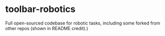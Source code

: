# toolbar-robotics
Full open-sourced codebase for robotic tasks, including some forked from other repos (shown in README credit).)
